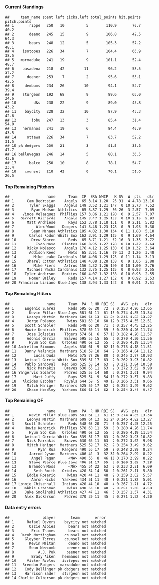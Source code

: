 #### Current Standings

    ##     team_name spent left picks.left total_points hit.points pitch.points
    ## 1       rippe   250   10          5        110.9       70.7         40.2
    ## 2       deano   245   15          9        106.8       42.5         64.3
    ## 3       bears   248   12          5        105.3       57.2         48.1
    ## 4    isotopes   226   34          7        104.4       65.9         38.5
    ## 5   marmaduke   241   19          9        101.1       52.4         48.7
    ## 6    pasadena   218   42         11         96.2       58.5         37.7
    ## 7      deener   253    7          2         95.6       53.1         42.5
    ## 8     dembums   234   26         10         94.1       54.7         39.4
    ## 9    sturgeon   192   68          9         89.6       65.0         24.6
    ## 10        d&s   238   22          9         89.0       45.8         43.2
    ## 11    baycity   228   32         10         87.9       45.3         42.6
    ## 12       jobu   247   13          3         85.4       31.4         54.0
    ## 13   hermanos   241   19          6         84.4       40.9         43.5
    ## 14     ottawa   226   34          7         83.7       52.2         31.5
    ## 15 pk dodgers   239   21          3         81.5       33.8         47.7
    ## 16 bellevegas   246   14          5         80.1       36.5         43.6
    ## 17      balco   250   10          8         78.1       54.7         23.4
    ## 18    counsel   218   42          8         78.1       51.6         26.5

#### Top Remaining Pitchers

    ##                 name      Team  IP  ERA WHIP   K SV  W  pts   dlr
    ## 1      Cam Bedrosian    Angels  65 3.14 1.20  75 31  4 4.78 13.16
    ## 2       Tyler Skaggs    Angels 149 3.52 1.21 147  0 10 2.73  7.52
    ## 3        Ryan Madson Athletics  65 3.87 1.29  56 26  3 2.57  7.09
    ## 4    Vince Velasquez  Phillies 157 3.86 1.21 170  0  9 2.57  7.07
    ## 5   Garrett Richards    Angels 145 3.47 1.25 133  0 10 2.15  5.93
    ## 6      Matt Andriese      Rays 152 3.78 1.18 131  0  9 2.11  5.82
    ## 7          Alex Wood   Dodgers 141 3.48 1.23 128  0  9 1.93  5.30
    ## 8        Sean Manaea Athletics 185 4.02 1.30 164  0 11 1.88  5.18
    ## 9       Carlos Rodon White Sox 162 3.91 1.29 165  0  9 1.69  4.64
    ## 10       Drew Storen      Reds  65 3.71 1.21  62 16  3 1.35  3.72
    ## 11         Ivan Nova   Pirates 168 3.95 1.27 128  0 10 1.32  3.64
    ## 12     Ricky Nolasco    Angels 176 4.12 1.25 130  0 10 1.32  3.64
    ## 13      Addison Reed      Mets  65 3.51 1.16  69 13  3 1.26  3.48
    ## 14        Mike Leake Cardinals 186 4.06 1.29 125  0 11 1.14  3.13
    ## 15     Jharel Cotton Athletics 148 4.08 1.28 138  0  9 1.05  2.88
    ## 16        Mike Fiers    Astros 156 4.32 1.26 130  0 10 1.00  2.76
    ## 17     Michael Wacha Cardinals 132 3.75 1.25 115  0  8 0.93  2.55
    ## 18    Tyler Anderson   Rockies 160 4.07 1.32 138  0 10 0.93  2.55
    ## 19      Homer Bailey      Reds 157 4.14 1.27 132  0  9 0.92  2.53
    ## 20 Francisco Liriano Blue Jays 138 3.94 1.33 142  0  9 0.91  2.51

#### Top Remaining Hitters

    ##                 name      Team  PA  R HR RBI SB   AVG  pts   dlr
    ## 1     Eugenio Suarez      Reds 595 65 20  72  8 0.253 4.96 13.65
    ## 2       Kevin Pillar Blue Jays 581 61 11  61 15 0.274 4.85 13.34
    ## 3      Leonys Martin  Mariners 609 64 13  61 24 0.246 4.82 13.27
    ## 4      Jorge Polanco     Twins 581 60 10  60 12 0.275 4.55 12.51
    ## 5     Scott Schebler      Reds 548 63 20  71  6 0.257 4.45 12.25
    ## 6     Howie Kendrick  Phillies 578 60 11  59  8 0.280 4.26 11.74
    ## 7      Jose Iglesias    Tigers 574 61  6  57 11 0.282 4.20 11.57
    ## 8      Adonis Garcia    Braves 595 56 15  65  5 0.270 4.20 11.56
    ## 9       Hyun Soo Kim   Orioles 490 62 12  55  5 0.286 4.19 11.54
    ## 10 Andrelton Simmons    Angels 630 61  9  62 10 0.273 4.18 11.51
    ## 11    Danny Valencia  Mariners 518 59 18  64  2 0.265 4.04 11.12
    ## 12        Lucas Duda      Mets 575 72 26  80  1 0.245 3.97 10.93
    ## 13    Avisail Garcia White Sox 539 57 17  63  7 0.262 3.93 10.82
    ## 14    Pablo Sandoval   Red Sox 525 58 14  63  2 0.271 3.84 10.58
    ## 15     Nick Markakis    Braves 630 66 11  63  2 0.272 3.62  9.98
    ## 16 Yangervis Solarte    Padres 525 55 14  60  3 0.271 3.61  9.94
    ## 17        Matt Duffy      Rays 525 54  9  54 10 0.272 3.57  9.83
    ## 18   Alcides Escobar    Royals 644 59  5  49 17 0.266 3.51  9.66
    ## 19     Mitch Haniger  Mariners 525 59 17  62  7 0.254 3.49  9.62
    ## 20     Chase Headley   Yankees 560 61 14  62  5 0.254 3.44  9.47

#### Top Remaining OF

    ##                 name      Team  PA  R HR RBI SB   AVG  pts   dlr
    ## 1       Kevin Pillar Blue Jays 581 61 11  61 15 0.274 4.85 13.34
    ## 2      Leonys Martin  Mariners 609 64 13  61 24 0.246 4.82 13.27
    ## 3     Scott Schebler      Reds 548 63 20  71  6 0.257 4.45 12.25
    ## 4     Howie Kendrick  Phillies 578 60 11  59  8 0.280 4.26 11.74
    ## 5       Hyun Soo Kim   Orioles 490 62 12  55  5 0.286 4.19 11.54
    ## 6     Avisail Garcia White Sox 539 57 17  63  7 0.262 3.93 10.82
    ## 7      Nick Markakis    Braves 630 66 11  63  2 0.272 3.62  9.98
    ## 8      Mitch Haniger  Mariners 525 59 17  62  7 0.254 3.49  9.62
    ## 9           Ryan Rua   Rangers 490 56 17  59  8 0.248 2.99  8.24
    ## 10      Jarrod Dyson  Mariners 406 42  3  32 31 0.264 2.99  8.22
    ## 11       Angel Pagan      <NA> 490 56  8  46 11 0.270 2.99  8.22
    ## 12      Steve Pearce Blue Jays 406 51 17  55  3 0.260 2.65  7.28
    ## 13      Brandon Moss      <NA> 455 54 22  63  2 0.233 2.21  6.09
    ## 14        Seth Smith   Orioles 420 54 14  50  1 0.261 2.11  5.80
    ## 15     Eddie Rosario     Twins 420 44 11  48  9 0.259 2.02  5.57
    ## 16       Aaron Hicks   Yankees 434 51 11  48  8 0.251 1.82  5.01
    ## 17 Lonnie Chisenhall   Indians 420 44 10  48  4 0.267 1.71  4.72
    ## 18   Robbie Grossman     Twins 490 53 10  48  7 0.251 1.66  4.58
    ## 19    Jake Smolinski Athletics 427 47 11  46  5 0.257 1.57  4.31
    ## 20    Alex Dickerson    Padres 370 39 11  45  3 0.271 1.52  4.20

#### Data entry errors

    ##               player       team       error
    ## 1      Rafael Devers    baycity not matched
    ## 2       Ozzie Albies      bears not matched
    ## 3        Eric Thames      bears not matched
    ## 4   Jacob Nottingham    counsel not matched
    ## 5     Gleyber Torres    counsel not matched
    ## 6       Kevin Maitan      deano not matched
    ## 7       Sean Newcomb     deener not matched
    ## 8           A.J. Puk     deener not matched
    ## 9        Brady Aiken   hermanos not matched
    ## 10     Victor Robles   isotopes not matched
    ## 11   Brendan Rodgers  marmaduke not matched
    ## 12    Cody Bellinger pk dodgers not matched
    ## 13    Harrison Bader   sturgeon not matched
    ## 14 Charlie Culberson pk dodgers not matched
